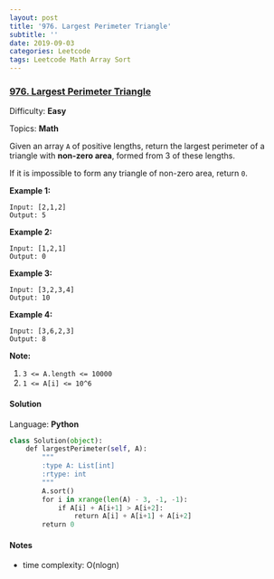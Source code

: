 ```yaml
---
layout: post
title: '976. Largest Perimeter Triangle'
subtitle: ''
date: 2019-09-03
categories: Leetcode
tags: Leetcode Math Array Sort
---
```

### [976\. Largest Perimeter Triangle](https://leetcode.com/problems/largest-perimeter-triangle/)

Difficulty: **Easy**

Topics: **Math**


Given an array `A` of positive lengths, return the largest perimeter of a triangle with **non-zero area**, formed from 3 of these lengths.

If it is impossible to form any triangle of non-zero area, return `0`.


**Example 1:**

```
Input: [2,1,2]
Output: 5
```


**Example 2:**

```
Input: [1,2,1]
Output: 0
```


**Example 3:**

```
Input: [3,2,3,4]
Output: 10
```


**Example 4:**

```
Input: [3,6,2,3]
Output: 8
```

**Note:**

1.  `3 <= A.length <= 10000`
2.  `1 <= A[i] <= 10^6`


#### Solution

Language: **Python**

```python
class Solution(object):
    def largestPerimeter(self, A):
        """
        :type A: List[int]
        :rtype: int
        """
        A.sort()
        for i in xrange(len(A) - 3, -1, -1):
            if A[i] + A[i+1] > A[i+2]:
                return A[i] + A[i+1] + A[i+2]
        return 0        
```
#### Notes
- time complexity: O(nlogn)